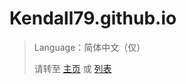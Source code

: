 # Kendall79.github.io
>Language：简体中文（仅）
>
>请转至 [主页](https://kendall79.github.io "") 或  [列表](https://kendall79.github.io/list "")
